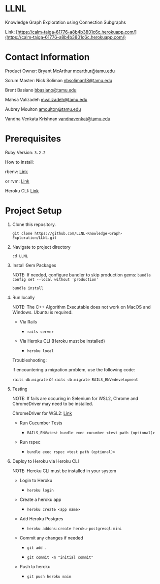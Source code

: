 # LLNL
Knowledge Graph Exploration using Connection Subgraphs

Link: [https://calm-taiga-61776-a8b4b3801c6c.herokuapp.com/](https://calm-taiga-61776-a8b4b3801c6c.herokuapp.com/)

# Contact Information

Product Owner: Bryant McArthur mcarthur@tamu.edu

Scrum Master: Nick Soliman nbsoliman18@tamu.edu

Brent Basiano bbasiano@tamu.edu

Mahsa Valizadeh mvalizadeh@tamu.edu

Aubrey Moulton amoulton@tamu.edu

Vandna Venkata Krishnan vandnavenkat@tamu.edu

# Prerequisites

Ruby Version: `3.2.2`

How to install:

rbenv: [Link](https://www.digitalocean.com/community/tutorials/how-to-install-ruby-on-rails-with-rbenv-on-ubuntu-20-04)

or rvm: [Link](https://rvm.io/rvm/install)

Heroku CLI: [Link](https://devcenter.heroku.com/articles/heroku-cli)

# Project Setup

1. Clone this repository.
   
   `git clone https://github.com/LLNL-Knowledge-Graph-Exploration/LLNL.git`

3. Navigate to project directory

    `cd LLNL`

4. Install Gem Packages

   NOTE: If needed, configure bundler to skip production gems: `bundle config set --local without 'production'`
   
    `bundle install`

5. Run locally

    NOTE: The C++ Algorithm Executable does not work on MacOS and Windows. Ubuntu is required.

    - Via Rails

        - `rails server`

    - Via Heroku CLI (Heroku must be installed)

        - `heroku local`

    Troubleshooting:

    If encountering a migration problem, use the following code:

    `rails db:migrate` or `rails db:migrate RAILS_ENV=development`

4. Testing

    NOTE: If fails are occuring in Selenium for WSL2, Chrome and ChromeDriver may need to be installed.

    ChromeDriver for WSL2: [Link](https://www.gregbrisebois.com/posts/chromedriver-in-wsl2/)

    - Run Cucumber Tests

        - `RAILS_ENV=test bundle exec cucumber <test path (optional)>`

    - Run rspec

        - `bundle exec rspec <test path (optional)>`

5. Deploy to Heroku via Heroku CLI

    NOTE: Heroku CLI must be installed in your system

    - Login to Heroku

        - `heroku login`

    - Create a heroku app
        
        - `heroku create <app name>`
    
    - Add Heroku Postgres

        - `heroku addons:create heroku-postgresql:mini`

    - Commit any changes if needed

        - `git add .`

        - `git commit -m "initial commit"`

    - Push to heroku

        - `git push heroku main`

<!-- # Working with llnl/metall
1. Before you compile: 
```export LIBRARY_PATH=/usr/lib/gcc/x86_64-linux-gnu/11:$LIBRARY_PATH```
2. `git clone https://github.com/LLNL/metall`
3. `export METALL_INCLUDE=$PWD/metall/include`
4. Download Boost
```
wget https://boostorg.jfrog.io/artifactory/main/release/1.78.0/source/boost_1_78_0.tar.gz
tar xvf boost_1_78_0.tar.gz
export BOOST_ROOT=$PWD/boost_1_78_0
```
5. Add the line:
```cpp
set(CMAKE_CXX_COMPILER g++-11)
```
to the CMakeLists.txt in the metall repo. -->
